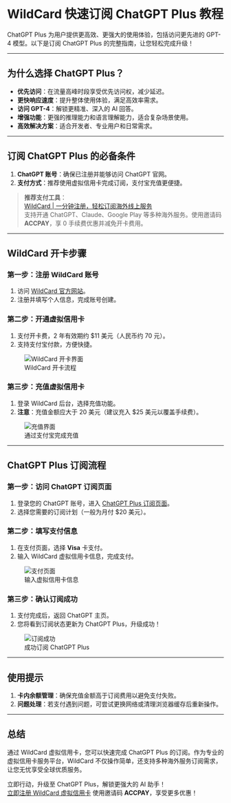 # WildCard 快速订阅 ChatGPT Plus 教程

ChatGPT Plus 为用户提供更高效、更强大的使用体验，包括访问更先进的 GPT-4 模型。以下是订阅 ChatGPT Plus 的完整指南，让您轻松完成升级！

---

## 为什么选择 ChatGPT Plus？

- **优先访问**：在流量高峰时段享受优先访问权，减少延迟。
- **更快响应速度**：提升整体使用体验，满足高效率需求。
- **访问 GPT-4**：解锁更精准、深入的 AI 回答。
- **增强功能**：更强的推理能力和语言理解能力，适合复杂场景使用。
- **高效解决方案**：适合开发者、专业用户和日常需求。

---

## 订阅 ChatGPT Plus 的必备条件

1. **ChatGPT 账号**：确保已注册并能够访问 ChatGPT 官网。
2. **支付方式**：推荐使用虚拟信用卡完成订阅，支付宝充值更便捷。

> **推荐支付工具**：  
[WildCard | 一分钟注册，轻松订阅海外线上服务](https://bit.ly/bewildcard)  
支持开通 ChatGPT、Claude、Google Play 等多种海外服务。使用邀请码 **ACCPAY**，享 0 手续费优惠并减免开卡费用。

---

## WildCard 开卡步骤

### 第一步：注册 WildCard 账号

1. 访问 [WildCard 官方网站](https://bit.ly/bewildcard)。
2. 注册并填写个人信息，完成账号创建。

### 第二步：开通虚拟信用卡

1. 支付开卡费，2 年有效期约 $11 美元（人民币约 70 元）。
2. 支持支付宝付款，方便快捷。

<figure>
  <img src="https://unvmax.com/wp-content/uploads/2024/10/WildCard01.jpg" alt="WildCard 开卡界面">
  <figcaption>WildCard 开卡流程</figcaption>
</figure>

### 第三步：充值虚拟信用卡

1. 登录 WildCard 后台，选择充值功能。
2. **注意**：充值金额应大于 20 美元（建议充入 $25 美元以覆盖手续费）。

<figure>
  <img src="https://unvmax.com/wp-content/uploads/2024/10/WildCard08.jpg" alt="充值界面">
  <figcaption>通过支付宝完成充值</figcaption>
</figure>

---

## ChatGPT Plus 订阅流程

### 第一步：访问 ChatGPT 订阅页面

1. 登录您的 ChatGPT 账号，进入 [ChatGPT Plus 订阅页面](https://chat.openai.com/plus)。
2. 选择您需要的订阅计划（一般为月付 $20 美元）。

### 第二步：填写支付信息

1. 在支付页面，选择 **Visa** 卡支付。
2. 输入 WildCard 虚拟信用卡信息，完成支付。

<figure>
  <img src="https://unvmax.com/wp-content/uploads/2024/10/WildCard09.jpg" alt="支付页面">
  <figcaption>输入虚拟信用卡信息</figcaption>
</figure>

### 第三步：确认订阅成功

1. 支付完成后，返回 ChatGPT 主页。
2. 您将看到订阅状态更新为 ChatGPT Plus，升级成功！

<figure>
  <img src="https://unvmax.com/wp-content/uploads/2024/10/WildCard13.jpg" alt="订阅成功">
  <figcaption>成功订阅 ChatGPT Plus</figcaption>
</figure>

---

## 使用提示

1. **卡内余额管理**：确保充值金额高于订阅费用以避免支付失败。
2. **问题处理**：若支付遇到问题，可尝试更换网络或清理浏览器缓存后重新操作。

---

## 总结

通过 WildCard 虚拟信用卡，您可以快速完成 ChatGPT Plus 的订阅。作为专业的虚拟信用卡服务平台，WildCard 不仅操作简单，还支持多种海外服务订阅需求，让您无忧享受全球优质服务。

立即行动，升级至 ChatGPT Plus，解锁更强大的 AI 助手！  
[立即注册 WildCard 虚拟信用卡](https://bit.ly/bewildcard) 使用邀请码 **ACCPAY**，享受更多优惠！
